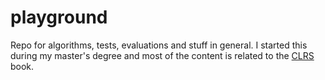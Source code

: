 # playground
Repo for algorithms, tests, evaluations and stuff in general. I started this during my master's degree and most of the content is related to the [CLRS](https://www.amazon.com.br/Introduction-Algorithms-Thomas-H-Cormen/dp/0262033844) book.
